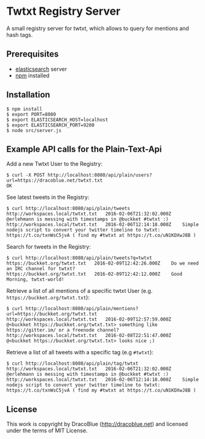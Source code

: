 # Twtxt Registry Server

A small registry server for twtxt, which allows to query for mentions and hash tags.

## Prerequisites

* [elasticsearch](https://www.elastic.co/downloads/elasticsearch) server
* [npm](https://nodejs.org) installed

## Installation

``` console
$ npm install
$ export PORT=8080
$ export ELASTICSEARCH_HOST=localhost
$ export ELASTICSEARCH_PORT=9200
$ node src/server.js
```

## Example API calls for the Plain-Text-Api

Add a new Twtxt User to the Registry:

``` console
$ curl -X POST http://localhost:8080/api/plain/users?url=https://dracoblue.net/twtxt.txt
OK
```

See latest tweets in the Registry:

``` console
$ curl http://localhost:8080/api/plain/tweets
http://workspaces.local/twtxt.txt	2016-02-06T21:32:02.000Z	@erlehmann is messing with timestamps in @buckket #twtxt :)
http://workspaces.local/twtxt.txt	2016-02-06T12:14:18.000Z	Simple nodejs script to convert your twitter timeline to twtxt: https://t.co/txnWsC5jvA ( find my #twtxt at https://t.co/uN1KDXwJ8B )
```

Search for tweets in the Registry:

``` console
$ curl http://localhost:8080/api/plain/tweets?q=twtxt
https://buckket.org/twtxt.txt	2016-02-09T12:42:26.000Z	Do we need an IRC channel for twtxt?
https://buckket.org/twtxt.txt	2016-02-09T12:42:12.000Z	Good Morning, twtxt-world!
```

Retrieve a list of all mentions of a specific twtxt User (e.g. `https://buckket.org/twtxt.txt`):

``` console
$ curl http://localhost:8080/api/plain/mentions?url=https://buckket.org/twtxt.txt
http://workspaces.local/twtxt.txt	2016-02-09T12:57:59.000Z	@<buckket https://buckket.org/twtxt.txt> something like https://gitter.im/ or a freenode channel?
http://workspaces.local/twtxt.txt	2016-02-08T22:51:47.000Z	@<buckket https://buckket.org/twtxt.txt> looks nice ;)
```

Retrieve a list of all tweets with a specific tag (e.g `#twtxt`):

``` console
$ curl http://localhost:8080/api/plain/tag/twtxt
http://workspaces.local/twtxt.txt	2016-02-06T21:32:02.000Z	@erlehmann is messing with timestamps in @buckket #twtxt :)
http://workspaces.local/twtxt.txt	2016-02-06T12:14:18.000Z	Simple nodejs script to convert your twitter timeline to twtxt: https://t.co/txnWsC5jvA ( find my #twtxt at https://t.co/uN1KDXwJ8B )
```

## License

This work is copyright by DracoBlue (http://dracoblue.net) and licensed under the terms of MIT License.